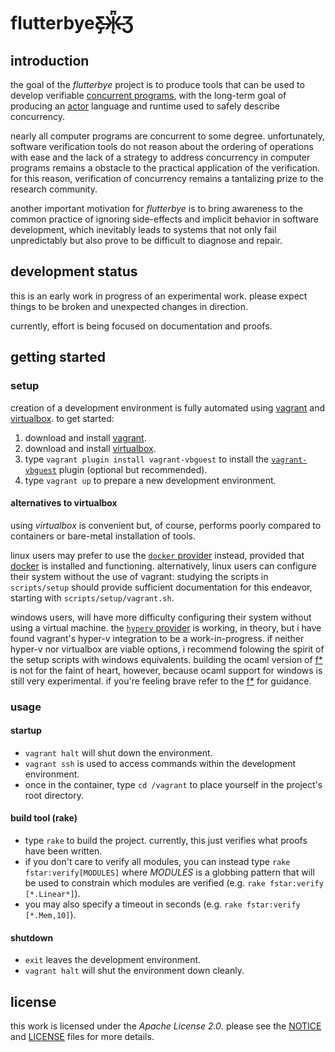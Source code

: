 flutterbyeƸ̵̡Ӝ̵̨̄Ʒ
=============

introduction
------------

the goal of the *flutterbye* project is to produce tools that can be used to develop verifiable [concurrent programs](https://en.wikipedia.org/wiki/Concurrent_computing), with the long-term goal of producing an [actor](https://en.wikipedia.org/wiki/Actor_model) language and runtime used to safely describe concurrency.

nearly all computer programs are concurrent to some degree. unfortunately, software verification tools do not reason about the ordering of operations with ease and the lack of a strategy to address concurrency in computer programs remains a obstacle to the practical application of the verification. for this reason, verification of concurrency remains a tantalizing prize to the research community.

another important motivation for *flutterbye* is to bring awareness to the common practice of ignoring side-effects and implicit behavior in software development, which inevitably leads to systems that not only fail unpredictably but also prove to be difficult to diagnose and repair.

development status
------------------

this is an early work in progress of an experimental work. please expect things to be broken and unexpected changes in direction.

currently, effort is being focused on documentation and proofs.

getting started
---------------

### setup

creation of a development environment is fully automated using [vagrant](http://vagrantup.com) and [virtualbox](http://virtualbox.org). to get started:

1. download and install [vagrant](http://vagrantup.com).
2. download and install [virtualbox](http://virtualbox.org).
3. type `vagrant plugin install vagrant-vbguest` to install the [`vagrant-vbguest`](https://github.com/dotless-de/vagrant-vbguest) plugin (optional but recommended).
4. type `vagrant up` to prepare a new development environment.

#### alternatives to virtualbox

using *virtualbox* is convenient but, of course, performs poorly compared to containers or bare-metal installation of tools.

linux users may prefer to use the [`docker` provider](https://www.vagrantup.com/docs/docker/) instead, provided that [docker](https://www.docker.com/) is installed and functioning. alternatively, linux users can configure their system without the use of vagrant: studying the scripts in `scripts/setup` should provide sufficient documentation for this endeavor, starting with `scripts/setup/vagrant.sh`.

windows users, will have more difficulty configuring their system without using a virtual machine. the [`hyperv` provider](https://www.vagrantup.com/docs/hyperv/) is working, in theory, but i have found vagrant's hyper-v integration to be a work-in-progress. if neither hyper-v nor virtualbox are viable options, i recommend folowing the spirit of the setup scripts with windows equivalents. building the ocaml version of [f\*](http://fstar-lang.org) is not for the faint of heart, however, because ocaml support for windows is still very experimental. if you're feeling brave refer to the [f\*](http://fstar-lang.org) for guidance.

### usage

#### startup
- `vagrant halt` will shut down the environment.
- `vagrant ssh` is used to access commands within the development environment.
- once in the container, type `cd /vagrant` to place yourself in the project's root directory.

#### build tool (rake)
- type `rake` to build the project. currently, this just verifies what proofs have been written.
- if you don't care to verify all modules, you can instead type `rake fstar:verify[MODULES]` where *MODULES* is a globbing pattern that will be used to constrain which modules are verified (e.g. `rake fstar:verify [*.Linear*]`).
- you may also specify a timeout in seconds (e.g. `rake fstar:verify [*.Mem,10]`).

#### shutdown
- `exit` leaves the development environment.
- `vagrant halt` will shut the environment down cleanly.


license
-------

this work is licensed under the *Apache License 2.0*. please see the [NOTICE](./NOTICE) and [LICENSE](./LICENSE) files for more details.
